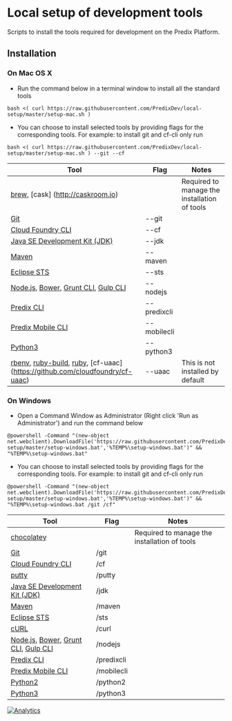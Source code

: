 # Local setup of development tools

Scripts to install the tools required for development on the Predix Platform.

## Installation

### On Mac OS X

* Run the command below in a terminal window to install all the standard tools
```
bash <( curl https://raw.githubusercontent.com/PredixDev/local-setup/master/setup-mac.sh )
```
* You can choose to install selected tools by providing flags for the corresponding tools.
For example: to install git and cf-cli only run
```
bash <( curl https://raw.githubusercontent.com/PredixDev/local-setup/master/setup-mac.sh ) --git --cf
```

Tool | Flag | Notes
--- | --- | ---
[brew](http://brew.sh), [cask] (http://caskroom.io) | | Required to manage the installation of tools
[Git](https://git-scm.com) | --git |
[Cloud Foundry CLI](http://docs.cloudfoundry.org/cf-cli) | --cf |
[Java SE Development Kit (JDK)](http://www.oracle.com/technetwork/java/javase/downloads/index.html) | --jdk |
[Maven](https://maven.apache.org) | --maven |
[Eclipse STS](https://spring.io/tools/sts) | --sts |
[Node.js](https://nodejs.org), [Bower](http://bower.io/), [Grunt CLI](http://gruntjs.com), [Gulp CLI](http://gulpjs.com) | --nodejs |
[Predix CLI](https://github.com/PredixDev/predix-cli) | --predixcli |
[Predix Mobile CLI](https://github.com/PredixDev/predix-mobile-cli) | --mobilecli |
[Python3](https://www.python.org) | --python3 |
[rbenv](http://rbenv.org), [ruby-build](https://github.com/rbenv/ruby-build), [ruby](https://www.ruby-lang.org), [cf-uaac] (https://github.com/cloudfoundry/cf-uaac) | --uaac | This is not installed by default

### On Windows
* Open a Command Window as Administrator (Right click 'Run as Administrator') and run the command below
```
@powershell -Command "(new-object net.webclient).DownloadFile('https://raw.githubusercontent.com/PredixDev/local-setup/master/setup-windows.bat','%TEMP%\setup-windows.bat')" && "%TEMP%\setup-windows.bat"
```
* You can choose to install selected tools by providing flags for the corresponding tools.
For example: to install git and cf-cli only run
```
@powershell -Command "(new-object net.webclient).DownloadFile('https://raw.githubusercontent.com/PredixDev/local-setup/master/setup-windows.bat','%TEMP%\setup-windows.bat')" && "%TEMP%\setup-windows.bat /git /cf"
```

Tool | Flag | Notes
--- | --- | ---
[chocolatey](https://chocolatey.org) | | Required to manage the installation of tools
[Git](https://git-scm.com) | /git |
[Cloud Foundry CLI](http://docs.cloudfoundry.org/cf-cli) | /cf |
[putty](http://www.putty.org) | /putty |
[Java SE Development Kit (JDK)](http://www.oracle.com/technetwork/java/javase/downloads/index.html) | /jdk |
[Maven](https://maven.apache.org) | /maven |
[Eclipse STS](https://spring.io/tools/sts) | /sts |
[cURL](https://curl.haxx.se) | /curl |
[Node.js](https://nodejs.org), [Bower](http://bower.io/), [Grunt CLI](http://gruntjs.com), [Gulp CLI](http://gulpjs.com) | /nodejs |
[Predix CLI](https://github.com/PredixDev/predix-cli) | /predixcli |
[Predix Mobile CLI](https://github.com/PredixDev/predix-mobile-cli) | /mobilecli |
[Python2](https://www.python.org) | /python2 |
[Python3](https://www.python.org) | /python3 |

[![Analytics](https://ga-beacon.appspot.com/UA-82773213-1/local-setup/readme?pixel)](https://github.com/PredixDev)
